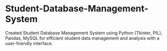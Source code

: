 # Student-Database-Management-System
Created Student Database Management System using Python (Tkinter, PIL), Pandas, MySQL for efficient student data management and analysis 
with a user-friendly interface.
